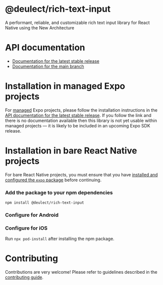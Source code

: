 # @deulect/rich-text-input

A performant, reliable, and customizable rich text input library for React Native using the New Architecture

# API documentation

- [Documentation for the latest stable release](https://docs.expo.dev/versions/latest/sdk/@deulect/rich-text-input/)
- [Documentation for the main branch](https://docs.expo.dev/versions/unversioned/sdk/@deulect/rich-text-input/)

# Installation in managed Expo projects

For [managed](https://docs.expo.dev/archive/managed-vs-bare/) Expo projects, please follow the installation instructions in the [API documentation for the latest stable release](#api-documentation). If you follow the link and there is no documentation available then this library is not yet usable within managed projects &mdash; it is likely to be included in an upcoming Expo SDK release.

# Installation in bare React Native projects

For bare React Native projects, you must ensure that you have [installed and configured the `expo` package](https://docs.expo.dev/bare/installing-expo-modules/) before continuing.

### Add the package to your npm dependencies

```
npm install @deulect/rich-text-input
```

### Configure for Android




### Configure for iOS

Run `npx pod-install` after installing the npm package.

# Contributing

Contributions are very welcome! Please refer to guidelines described in the [contributing guide]( https://github.com/expo/expo#contributing).
